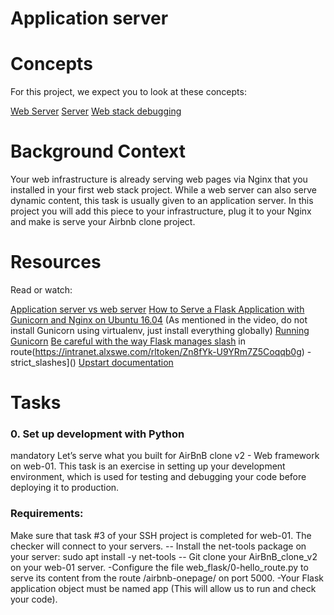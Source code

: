 # Application server



# Concepts

For this project, we expect you to look at these concepts:

[Web Server](https://intranet.alxswe.com/concepts/17)
[Server](https://intranet.alxswe.com/concepts/67)
[Web stack debugging](https://intranet.alxswe.com/concepts/68)

# Background Context


Your web infrastructure is already serving web pages via Nginx that you installed in your first web stack project. While a web server can also serve dynamic content, this task is usually given to an application server. In this project you will add this piece to your infrastructure, plug it to your Nginx and make is serve your Airbnb clone project.

# Resources
Read or watch:

[Application server vs web server](https://intranet.alxswe.com/rltoken/B9fOBzIxX_t1289WAuRzJw)
[How to Serve a Flask Application with Gunicorn and Nginx on Ubuntu 16.04](https://intranet.alxswe.com/rltoken/kpG6RwmwRJHzRmGUM_ERcA) (As mentioned in the video, do not install Gunicorn using virtualenv, just install everything globally)
[Running Gunicorn](https://intranet.alxswe.com/rltoken/2LF1j7xKJGYaUtD1HKgUeQ)
[Be careful with the way Flask manages slash](https://intranet.alxswe.com/rltoken/lEg0zpkkDcLtdl3VD4ACRQ) in route(https://intranet.alxswe.com/rltoken/Zn8fYk-U9YRm7Z5Coqqb0g) - strict_slashes]()
[Upstart documentation](https://intranet.alxswe.com/rltoken/cldrneY3Qr7LlDysygzRHw)

# Tasks
### 0. Set up development with Python
mandatory
Let’s serve what you built for AirBnB clone v2 - Web framework on web-01. This task is an exercise in setting up your development environment, which is used for testing and debugging your code before deploying it to production.

### Requirements:

Make sure that task #3 of your SSH project is completed for web-01. The checker will connect to your servers.
-- Install the net-tools package on your server: sudo apt install -y net-tools
-- Git clone your AirBnB_clone_v2 on your web-01 server.
-Configure the file web_flask/0-hello_route.py to serve its content from the route /airbnb-onepage/ on port 5000.
-Your Flask application object must be named app (This will allow us to run and check your code).
